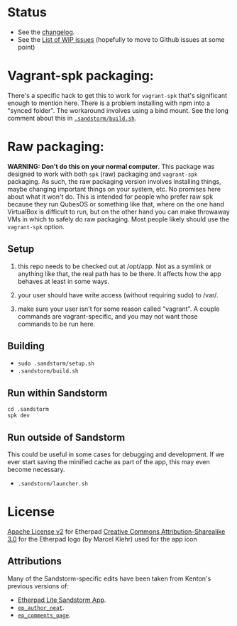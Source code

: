 # Status

* See the [changelog](.sandstorm/CHANGELOG.md).
* See the [List of WIP issues](ISSUES.md) (hopefully to move to Github issues at some point)

# Vagrant-spk packaging:

There's a specific hack to get this to work for `vagrant-spk` that's significant enough to mention here. There is a problem installing with npm into a "synced folder". The workaround involves using a bind mount. See the long comment about this in [`.sandstorm/build.sh`](.sandstorm/build.sh).

# Raw packaging:

**WARNING: Don't do this on your normal computer**. This package was designed to work with both `spk` (raw) packaging and `vagrant-spk` packaging. As such, the raw packaging version involves installing things, maybe changing important things on your system, etc. No promises here about what it won't do. This is intended for people who prefer raw spk because they run QubesOS or something like that, where on the one hand VirtualBox is difficult to run, but on the other hand you can make throwaway VMs in which to safely do raw packaging. Most people likely should use the `vagrant-spk` option.

## Setup

1) this repo needs to be checked out at /opt/app. Not as a symlink or anything like that, the real path has to be there. It affects how the app behaves at least in some ways.

2) your user should have write access (without requiring sudo) to /var/.

3) make sure your user isn't for some reason called "vagrant". A couple commands are vagrant-specific, and you may not want those commands to be run here.

## Building

* `sudo .sandstorm/setup.sh`
* `.sandstorm/build.sh`

## Run within Sandstorm

```
cd .sandstorm
spk dev
```

## Run outside of Sandstorm

This could be useful in some cases for debugging and development. If we ever start saving the minified cache as part of the app, this may even become necessary.

* `.sandstorm/launcher.sh`

# License
[Apache License v2](http://www.apache.org/licenses/LICENSE-2.0.html) for Etherpad
[Creative Commons Attribution-Sharealike 3.0](https://creativecommons.org/licenses/by-sa/3.0/) for the Etherpad logo (by Marcel Klehr) used for the app icon

## Attributions

Many of the Sandstorm-specific edits have been taken from Kenton's previous versions of:
* [Etherpad Lite Sandstorm App](https://github.com/kentonv/etherpad-lite).
* [`ep_author_neat`](https://github.com/kentonv/ep_author_neat).
* [`ep_comments_page`](https://github.com/kentonv/ep_comments).
